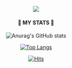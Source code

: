 <p align="center">
  <img src="https://capsule-render.vercel.app/api?type=wave&color=2E2E2E&height=300&section=header&text&color=Frontend-Developer&fontSize=50&F2F2F2" />
</p>

<div align=center><h4>🌟 MY STATS 🌟</h4></div>

<div align=center>

![Anurag's GitHub stats](https://github-readme-stats.vercel.app/api?username=LSeolAh&show_icons=true&theme=dark)

[![Top Langs](https://github-readme-stats.vercel.app/api/top-langs/?username=LSeolAh&layout=compact)](https://github.com/LSeolAh/github-readme-stats)

[![Hits](https://hits.seeyoufarm.com/api/count/incr/badge.svg?url=https%3A%2F%2Fgithub.com%2FLSeolAh&count_bg=%23000000&title_bg=%23ACA8A8&icon=&icon_color=%23E7E7E7&title=hits&edge_flat=false)](https://hits.seeyoufarm.com)

</div>
